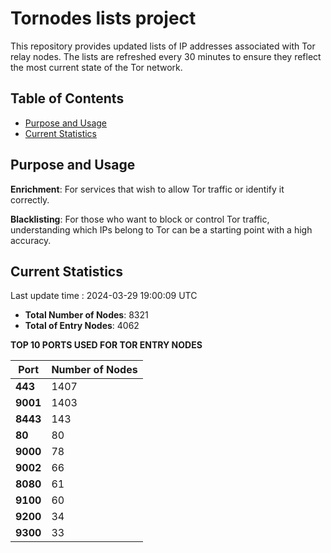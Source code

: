 # Tornodes lists project

This repository provides updated lists of IP addresses associated with Tor relay nodes. The lists are refreshed every 30 minutes to ensure they reflect the most current state of the Tor network.

## Table of Contents

- [Purpose and Usage](#purpose-and-usage)
- [Current Statistics](#current-statistics)


## Purpose and Usage

**Enrichment**: For services that wish to allow Tor traffic or identify it correctly.

**Blacklisting**: For those who want to block or control Tor traffic, understanding which IPs belong to Tor can be a starting point with a high accuracy.

## Current Statistics

Last update time : 2024-03-29 19:00:09 UTC

- **Total Number of Nodes**: 8321
- **Total of Entry Nodes**: 4062

**TOP 10 PORTS USED FOR TOR ENTRY NODES**

| **Port** | **Number of Nodes** |
|------|-----------------|
| **443**   | 1407  |
| **9001**   | 1403  |
| **8443**   | 143  |
| **80**   | 80  |
| **9000**   | 78  |
| **9002**   | 66  |
| **8080**   | 61  |
| **9100**   | 60  |
| **9200**   | 34  |
| **9300**   | 33  |

